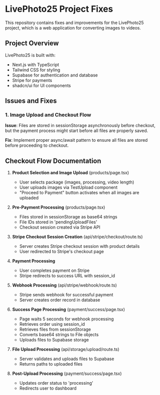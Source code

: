# LivePhoto25 Project Fixes

This repository contains fixes and improvements for the LivePhoto25 project, which is a web application for converting images to videos.

## Project Overview

LivePhoto25 is built with:
- Next.js with TypeScript
- Tailwind CSS for styling
- Supabase for authentication and database
- Stripe for payments
- shadcn/ui for UI components

## Issues and Fixes

### 1. Image Upload and Checkout Flow

**Issue**: Files are stored in sessionStorage asynchronously before checkout, but the payment process might start before all files are properly saved.

**Fix**: Implement proper async/await pattern to ensure all files are stored before proceeding to checkout.

## Checkout Flow Documentation

1. **Product Selection and Image Upload** (products/page.tsx)
   - User selects package (images, processing, video length)
   - User uploads images via TestUpload component
   - "Proceed to Payment" button activates when all images are uploaded

2. **Pre-Payment Processing** (products/page.tsx)
   - Files stored in sessionStorage as base64 strings
   - File IDs stored in 'pendingUploadFiles'
   - Checkout session created via Stripe API

3. **Stripe Checkout Session Creation** (api/stripe/checkout/route.ts)
   - Server creates Stripe checkout session with product details
   - User redirected to Stripe's checkout page

4. **Payment Processing**
   - User completes payment on Stripe
   - Stripe redirects to success URL with session_id

5. **Webhook Processing** (api/stripe/webhook/route.ts)
   - Stripe sends webhook for successful payment
   - Server creates order record in database

6. **Success Page Processing** (payment/success/page.tsx)
   - Page waits 5 seconds for webhook processing
   - Retrieves order using session_id
   - Retrieves files from sessionStorage
   - Converts base64 strings to File objects
   - Uploads files to Supabase storage

7. **File Upload Processing** (api/storage/upload/route.ts)
   - Server validates and uploads files to Supabase
   - Returns paths to uploaded files

8. **Post-Upload Processing** (payment/success/page.tsx)
   - Updates order status to 'processing'
   - Redirects user to dashboard